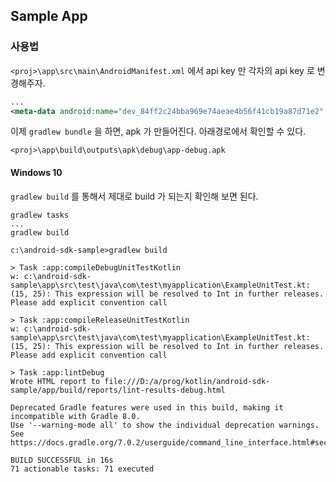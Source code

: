 


## Sample App

### 사용법


`<proj>\app\src\main\AndroidManifest.xml` 에서 api key 만 각자의 api key 로 변경해주자.


```xml
...
<meta-data android:name="dev_84ff2c24bba969e74aeae4b56f41cb19a87d71e2" android:value="API KEY" />

```

이제 `gradlew bundle` 을 하면, apk 가 만들어진다. 아래경로에서 확인할 수 있다.

```
<proj>\app\build\outputs\apk\debug\app-debug.apk
```


#### Windows 10


`gradlew build` 를 통해서 제대로 build 가 되는지 확인해 보면 된다.

```
gradlew tasks
...
gradlew build
```

```
c:\android-sdk-sample>gradlew build

> Task :app:compileDebugUnitTestKotlin
w: c:\android-sdk-sample\app\src\test\java\com\test\myapplication\ExampleUnitTest.kt: (15, 25): This expression will be resolved to Int in further releases. Please add explicit convention call

> Task :app:compileReleaseUnitTestKotlin
w: c:\android-sdk-sample\app\src\test\java\com\test\myapplication\ExampleUnitTest.kt: (15, 25): This expression will be resolved to Int in further releases. Please add explicit convention call

> Task :app:lintDebug
Wrote HTML report to file:///D:/a/prog/kotlin/android-sdk-sample/app/build/reports/lint-results-debug.html

Deprecated Gradle features were used in this build, making it incompatible with Gradle 8.0.
Use '--warning-mode all' to show the individual deprecation warnings.
See https://docs.gradle.org/7.0.2/userguide/command_line_interface.html#sec:command_line_warnings

BUILD SUCCESSFUL in 16s
71 actionable tasks: 71 executed
```